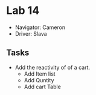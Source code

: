 # Lab 14

- Navigator: Cameron
- Driver: Slava

## Tasks

- Add the reactivity of of a cart.
  - Add Item list 
  - Add Quntity
  - Add cart Table